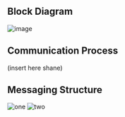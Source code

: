 ## Block Diagram

![image](https://github.com/user-attachments/assets/95755d43-cdfd-426f-866b-1631568f6963)

## Communication Process

(insert here shane)

## Messaging Structure

![one](https://github.com/user-attachments/assets/5747d8c7-5825-4226-8d9b-f47d46d050e7)
![two](https://github.com/user-attachments/assets/7c5601f4-95c1-4e4a-a815-621dbcf16888)

